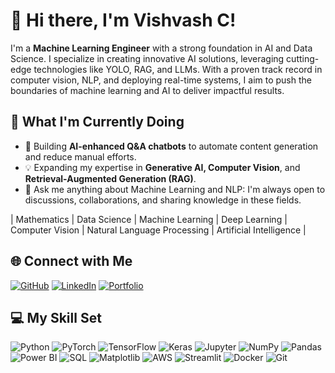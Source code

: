 # 👋 Hi there, I'm Vishvash C! 

I'm a **Machine Learning Engineer** with a strong foundation in AI and Data Science. I specialize in creating innovative AI solutions, leveraging cutting-edge technologies like YOLO, RAG, and LLMs. With a proven track record in computer vision, NLP, and deploying real-time systems, I aim to push the boundaries of machine learning and AI to deliver impactful results.  


## 🚀 What I'm Currently Doing  

- 🤖 Building **AI-enhanced Q&A chatbots** to automate content generation and reduce manual efforts.  
- 💡 Expanding my expertise in **Generative AI, Computer Vision**, and **Retrieval-Augmented Generation (RAG)**.
- 💬 Ask me anything about Machine Learning and NLP: I'm always open to discussions, collaborations, and sharing knowledge in these fields. 



| Mathematics | Data Science | Machine Learning | Deep Learning | Computer Vision | Natural Language Processing | Artificial Intelligence |



## 🌐 Connect with Me

[![GitHub](https://img.shields.io/badge/-GitHub-181717?style=flat&logo=github&logoColor=white)](https://github.com/vishvash)
[![LinkedIn](https://img.shields.io/badge/-LinkedIn-0A66C2?style=flat&logo=linkedin&logoColor=white)](https://linkedin.com/in/vishvashofficial)
[![Portfolio](https://img.shields.io/badge/-Portfolio-242424?style=flat&logo=html5&logoColor=white)](https://datascienceportfol.io/vishvashcavm)



## 💻 My Skill Set

![Python](https://img.shields.io/badge/-Python-3776AB?style=flat&logo=python&logoColor=white)
![PyTorch](https://img.shields.io/badge/-PyTorch-EE4C2C?style=flat&logo=pytorch&logoColor=white)
![TensorFlow](https://img.shields.io/badge/-TensorFlow-FF6F00?style=flat&logo=tensorflow&logoColor=white)
![Keras](https://img.shields.io/badge/-Keras-D00000?style=flat&logo=keras&logoColor=white)
![Jupyter](https://img.shields.io/badge/-Jupyter-F37626?style=flat&logo=jupyter&logoColor=white)
![NumPy](https://img.shields.io/badge/-NumPy-013243?style=flat&logo=numpy&logoColor=white)
![Pandas](https://img.shields.io/badge/-Pandas-150458?style=flat&logo=pandas&logoColor=white)
![Power BI](https://img.shields.io/badge/-PowerBI-F2C811?style=flat&logo=powerbi&logoColor=black)
![SQL](https://img.shields.io/badge/-SQL-4479A1?style=flat&logo=mysql&logoColor=white)
![Matplotlib](https://img.shields.io/badge/-Matplotlib-11557C?style=flat)
![AWS](https://img.shields.io/badge/-AWS-232F3E?style=flat&logo=amazon-aws&logoColor=white)
![Streamlit](https://img.shields.io/badge/-Streamlit-FF4B4B?style=flat&logo=streamlit&logoColor=white)
![Docker](https://img.shields.io/badge/-Docker-2496ED?style=flat&logo=docker&logoColor=white)
![Git](https://img.shields.io/badge/-Git-F05032?style=flat&logo=git&logoColor=white)
